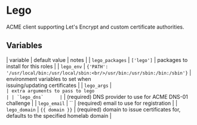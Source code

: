 # Lego

ACME client supporting Let's Encrypt and custom certificate authorities.

## Variables

| variable        | default value                                                                   | notes                                                                                     |
| `lego_packages` | `['lego']`                                                                      | packages to install for this roles                                                        |
| `lego_env`      | `{'PATH': '/usr/local/bin:/usr/local/sbin:<br/>/usr/bin:/usr/sbin:/bin:/sbin'}` | environment variables to set when<br/>issuing/updating certificates                       |
| `lego_args`     | ``                                                                              | extra arguments to pass to lego                                                           |
| `lego_dns`      | ``                                                                              | (required) DNS provider to use for ACME DNS-01 challenge                                  |
| `lego_email`    | ``                                                                              | (required) email to use for registration                                                  |
| `lego_domain`   | `{{ domain }}`                                                                  | (required) domain to issue certificates for,<br/>defaults to the specified homelab domain |

